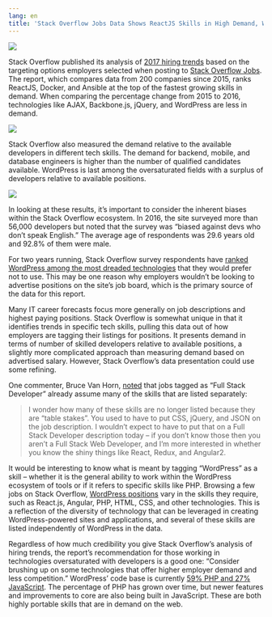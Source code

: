 ```yaml
---
lang: en
title: 'Stack Overflow Jobs Data Shows ReactJS Skills in High Demand, WordPress Market Oversaturated with Developers – WordPress Tavern'
---
```


![][1]

Stack Overflow published its analysis of [2017 hiring trends] based on the targeting options employers selected when posting to [Stack Overflow Jobs]. The report, which compares data from 200 companies since 2015, ranks ReactJS, Docker, and Ansible at the top of the fastest growing skills in demand. When comparing the percentage change from 2015 to 2016, technologies like AJAX, Backbone.js, jQuery, and WordPress are less in demand.

![][2]

Stack Overflow also measured the demand relative to the available developers in different tech skills. The demand for backend, mobile, and database engineers is higher than the number of qualified candidates available. WordPress is last among the oversaturated fields with a surplus of developers relative to available positions.

![][3]

In looking at these results, it’s important to consider the inherent biases within the Stack Overflow ecosystem. In 2016, the site surveyed more than 56,000 developers but noted that the survey was “biased against devs who don’t speak English.” The average age of respondents was 29.6 years old and 92.8% of them were male.

For two years running, Stack Overflow survey respondents have [ranked WordPress among the most dreaded technologies] that they would prefer not to use. This may be one reason why employers wouldn’t be looking to advertise positions on the site’s job board, which is the primary source of the data for this report.

Many IT career forecasts focus more generally on job descriptions and highest paying positions. Stack Overflow is somewhat unique in that it identifies trends in specific tech skills, pulling this data out of how employers are tagging their listings for positions. It presents demand in terms of number of skilled developers relative to available positions, a slightly more complicated approach than measuring demand based on advertised salary. However, Stack Overflow’s data presentation could use some refining.

One commenter, Bruce Van Horn, [noted] that jobs tagged as “Full Stack Developer” already assume many of the skills that are listed separately:

> I wonder how many of these skills are no longer listed because they are “table stakes”. You used to have to put CSS, jQuery, and JSON on the job description. I wouldn’t expect to have to put that on a Full Stack Developer description today – if you don’t know those then you aren’t a Full Stack Web Developer, and I’m more interested in whether you know the shiny things like React, Redux, and Angular2.

It would be interesting to know what is meant by tagging “WordPress” as a skill – whether it is the general ability to work within the WordPress ecosystem of tools or if it refers to specific skills like PHP. Browsing a few jobs on Stack Overflow, [WordPress positions] vary in the skills they require, such as React.js, Angular, PHP, HTML, CSS, and other technologies. This is a reflection of the diversity of technology that can be leveraged in creating WordPress-powered sites and applications, and several of these skills are listed independently of WordPress in the data.

Regardless of how much credibility you give Stack Overflow’s analysis of hiring trends, the report’s recommendation for those working in technologies oversaturated with developers is a good one: “Consider brushing up on some technologies that offer higher employer demand and less competition.” WordPress’ code base is currently [59% PHP and 27% JavaScript]. The percentage of PHP has grown over time, but newer features and improvements to core are also being built in JavaScript. These are both highly portable skills that are in demand on the web.

  [1]: https://i0.wp.com/wptavern.com/wp-content/uploads/2016/07/stack-overflow.png?w=1650&ssl=1
  [2017 hiring trends]: https://stackoverflow.blog/2017/03/09/developer-hiring-trends-2017/
  [Stack Overflow Jobs]: http://stackoverflow.com/jobs
  [2]: https://i2.wp.com/wptavern.com/wp-content/uploads/2017/03/ChangesinDemand.png?w=975&ssl=1
  [3]: https://i1.wp.com/wptavern.com/wp-content/uploads/2017/03/HighDemand.png?w=975&ssl=1
  [ranked WordPress among the most dreaded technologies]: https://wptavern.com/stack-overflow-survey-results-show-wordpress-is-trending-up-despite-being-ranked-among-most-dreaded-technologies
  [noted]: https://stackoverflow.blog/2017/03/09/developer-hiring-trends-2017/#comment-3194770754
  [WordPress positions]: http://stackoverflow.com/jobs?sort=i&q=wordpress
  [59% PHP and 27% JavaScript]: https://www.openhub.net/p/wordpress/analyses/latest/languages_summary
